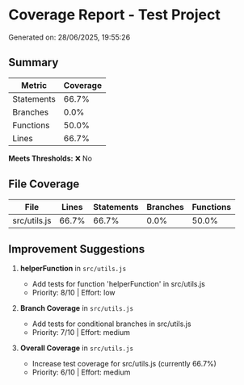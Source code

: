 # Coverage Report - Test Project

Generated on: 28/06/2025, 19:55:26

## Summary

| Metric | Coverage |
|--------|----------|
| Statements | 66.7% |
| Branches | 0.0% |
| Functions | 50.0% |
| Lines | 66.7% |

**Meets Thresholds:** ❌ No

## File Coverage

| File | Lines | Statements | Branches | Functions |
|------|-------|------------|----------|-----------|
| src/utils.js | 66.7% | 66.7% | 0.0% | 50.0% |

## Improvement Suggestions

1. **helperFunction** in `src/utils.js`
   - Add tests for function 'helperFunction' in src/utils.js
   - Priority: 8/10 | Effort: low

2. **Branch Coverage** in `src/utils.js`
   - Add tests for conditional branches in src/utils.js
   - Priority: 7/10 | Effort: medium

3. **Overall Coverage** in `src/utils.js`
   - Increase test coverage for src/utils.js (currently 66.7%)
   - Priority: 6/10 | Effort: medium
